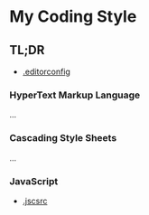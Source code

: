 # My Coding Style

## TL;DR

- [.editorconfig](http://editorconfig.org/)

### HyperText Markup Language

...

### Cascading Style Sheets

...

### JavaScript

- [.jscsrc](http://jscs.info/)
